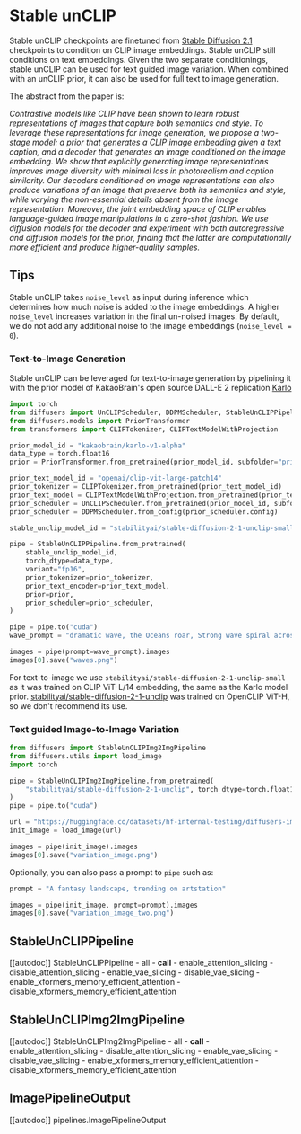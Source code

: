 <!--Copyright 2023 The HuggingFace Team. All rights reserved.

Licensed under the Apache License, Version 2.0 (the "License"); you may not use this file except in compliance with
the License. You may obtain a copy of the License at

http://www.apache.org/licenses/LICENSE-2.0

Unless required by applicable law or agreed to in writing, software distributed under the License is distributed on
an "AS IS" BASIS, WITHOUT WARRANTIES OR CONDITIONS OF ANY KIND, either express or implied. See the License for the
specific language governing permissions and limitations under the License.
-->

# Stable unCLIP

Stable unCLIP checkpoints are finetuned from [Stable Diffusion 2.1](./stable_diffusion/stable_diffusion_2) checkpoints to condition on CLIP image embeddings.
Stable unCLIP still conditions on text embeddings. Given the two separate conditionings, stable unCLIP can be used
for text guided image variation. When combined with an unCLIP prior, it can also be used for full text to image generation.

The abstract from the paper is:

*Contrastive models like CLIP have been shown to learn robust representations of images that capture both semantics and style. To leverage these representations for image generation, we propose a two-stage model: a prior that generates a CLIP image embedding given a text caption, and a decoder that generates an image conditioned on the image embedding. We show that explicitly generating image representations improves image diversity with minimal loss in photorealism and caption similarity. Our decoders conditioned on image representations can also produce variations of an image that preserve both its semantics and style, while varying the non-essential details absent from the image representation. Moreover, the joint embedding space of CLIP enables language-guided image manipulations in a zero-shot fashion. We use diffusion models for the decoder and experiment with both autoregressive and diffusion models for the prior, finding that the latter are computationally more efficient and produce higher-quality samples.*

## Tips

Stable unCLIP takes  `noise_level` as input during inference which determines how much noise is added 
to the image embeddings. A higher `noise_level` increases variation in the final un-noised images. By default, 
we do not add any additional noise to the image embeddings (`noise_level = 0`).

### Text-to-Image Generation
Stable unCLIP can be leveraged for text-to-image generation by pipelining it with the prior model of KakaoBrain's open source DALL-E 2 replication [Karlo](https://huggingface.co/kakaobrain/karlo-v1-alpha)

```python
import torch
from diffusers import UnCLIPScheduler, DDPMScheduler, StableUnCLIPPipeline
from diffusers.models import PriorTransformer
from transformers import CLIPTokenizer, CLIPTextModelWithProjection

prior_model_id = "kakaobrain/karlo-v1-alpha"
data_type = torch.float16
prior = PriorTransformer.from_pretrained(prior_model_id, subfolder="prior", torch_dtype=data_type)

prior_text_model_id = "openai/clip-vit-large-patch14"
prior_tokenizer = CLIPTokenizer.from_pretrained(prior_text_model_id)
prior_text_model = CLIPTextModelWithProjection.from_pretrained(prior_text_model_id, torch_dtype=data_type)
prior_scheduler = UnCLIPScheduler.from_pretrained(prior_model_id, subfolder="prior_scheduler")
prior_scheduler = DDPMScheduler.from_config(prior_scheduler.config)

stable_unclip_model_id = "stabilityai/stable-diffusion-2-1-unclip-small"

pipe = StableUnCLIPPipeline.from_pretrained(
    stable_unclip_model_id,
    torch_dtype=data_type,
    variant="fp16",
    prior_tokenizer=prior_tokenizer,
    prior_text_encoder=prior_text_model,
    prior=prior,
    prior_scheduler=prior_scheduler,
)

pipe = pipe.to("cuda")
wave_prompt = "dramatic wave, the Oceans roar, Strong wave spiral across the oceans as the waves unfurl into roaring crests; perfect wave form; perfect wave shape; dramatic wave shape; wave shape unbelievable; wave; wave shape spectacular"

images = pipe(prompt=wave_prompt).images
images[0].save("waves.png")
```
<Tip warning={true}>

For text-to-image we use `stabilityai/stable-diffusion-2-1-unclip-small` as it was trained on CLIP ViT-L/14 embedding, the same as the Karlo model prior. [stabilityai/stable-diffusion-2-1-unclip](https://hf.co/stabilityai/stable-diffusion-2-1-unclip) was trained on OpenCLIP ViT-H, so we don't recommend its use. 

</Tip>

### Text guided Image-to-Image Variation

```python
from diffusers import StableUnCLIPImg2ImgPipeline
from diffusers.utils import load_image
import torch

pipe = StableUnCLIPImg2ImgPipeline.from_pretrained(
    "stabilityai/stable-diffusion-2-1-unclip", torch_dtype=torch.float16, variation="fp16"
)
pipe = pipe.to("cuda")

url = "https://huggingface.co/datasets/hf-internal-testing/diffusers-images/resolve/main/stable_unclip/tarsila_do_amaral.png"
init_image = load_image(url)

images = pipe(init_image).images
images[0].save("variation_image.png")
```

Optionally, you can also pass a prompt to `pipe` such as:

```python 
prompt = "A fantasy landscape, trending on artstation"

images = pipe(init_image, prompt=prompt).images
images[0].save("variation_image_two.png")
```
## StableUnCLIPPipeline

[[autodoc]] StableUnCLIPPipeline
	- all
	- __call__
	- enable_attention_slicing
	- disable_attention_slicing
	- enable_vae_slicing
	- disable_vae_slicing
	- enable_xformers_memory_efficient_attention
	- disable_xformers_memory_efficient_attention


## StableUnCLIPImg2ImgPipeline

[[autodoc]] StableUnCLIPImg2ImgPipeline
	- all
	- __call__
	- enable_attention_slicing
	- disable_attention_slicing
	- enable_vae_slicing
	- disable_vae_slicing
	- enable_xformers_memory_efficient_attention
	- disable_xformers_memory_efficient_attention
    
## ImagePipelineOutput
[[autodoc]] pipelines.ImagePipelineOutput